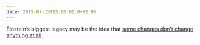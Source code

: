 ```yaml
---
date: 2019-07-15T15:00:00.0+02:00
---
```


Einstein’s biggest legacy may be the idea that [some changes don’t change anything at all](https://www.quantamagazine.org/einstein-symmetry-and-the-future-of-physics-20190626/).
